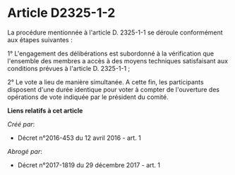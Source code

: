# Article D2325-1-2

La procédure mentionnée à l'article D. 2325-1-1 se déroule conformément aux étapes suivantes : 

1° L'engagement des délibérations est subordonné à la vérification que l'ensemble des membres a accès à des moyens techniques
satisfaisant aux conditions prévues à l'article D. 2325-1-1 ; 

2° Le vote a lieu de manière simultanée. A cette fin, les participants disposent d'une durée identique pour voter à compter
de l'ouverture des opérations de vote indiquée par le président du comité.

**Liens relatifs à cet article**

_Créé par_:

  - Décret n°2016-453 du 12 avril 2016 - art. 1

_Abrogé par_:

  - Décret n°2017-1819 du 29 décembre 2017 - art. 1
